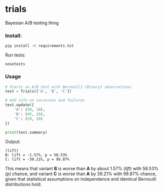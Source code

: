 trials
======
Bayesian A/B testing thing

### Install:

```
pip install -r requirements.txt
```

Run tests:

```
nosetests
```

### Usage

```python
# Starts an A/B test with Bernoulli (Binary) observations
test = Trials(['A', 'B', 'C'])

# Add info on successes and failures
test.update({
    'A': (50, 10),
    'B': (45, 10),
    'C': (20, 20)
})

print(test.summary)
```

Output:
```
(lift)
B: lift = -1.57%, p = 58.53%
C: lift = -39.21%, p = 99.87%
```

This means that variant **B** is worse than **A** by about 1.57% (*lift*) with 58.53% (*p*) chance, and variant **C** is worse than **A** by 39.21% with 99.87% chance, given that statistical assumptions on independence and identical Bernoulli distributions hold.